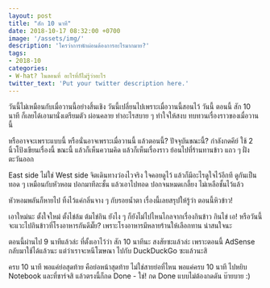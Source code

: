 ```yaml
---
layout: post
title: "สัก 10 นาที"
date: 2018-10-17 08:32:00 +0700
image: '/assets/img/'
description: 'ใครว่าการพักผ่อนต้องการอะไรมากมาย?'
tags:
- 2018-10
categories:
- W-hat? ในตอนที่ อะไรที่ก็ไม่รู้ว่าอะไร
twitter_text: 'Put your twitter description here.'
---
```

วันนี้ไม่เหมือนกับเมื่อวานนี้อย่างสิ้นเชิง วันนี้เปลี่ยนไปเพราะเมื่อวานนี้สอนไว้ วันนี้ ตอนนี้ สัก 10 นาที ก็เลยได้เอามานั่งเตรียมตัว ผ่อนคลาย ทำอะไรสบาย ๆ ทำใจให้สงบ ทบทวนเรื่องราวของเมื่อวานนี้

หรืออาจจะเพราะแบบนี้ หรือนั่นอาจเพราะเมื่อวานนี้ แล้วตอนนี้? ปัจจุบันขณะนี้? กำลังกดคีย์ ใช้ 2 นิ้วโป้งเขียนเรื่องนี้ ขณะนี้ แล้วก็เห็นความคิด แล้วก็เห็นเรื่องราว ย้อนไปที่ร้านทานข้าว แถว ๆ ฝั่งตะวันออก

East side ไม่ใช่ West side จิตเดินทางว่องไวจริง ใจคอยดูไว้ แล้วก็มีอะไรดูใจไว้อีกที ดูกันเป็นทอด ๆ เหมือนกับหัวหอม ปอกมาทีละชั้น แล้วเอาไปทอด ปอกจนหมดเกลี้ยง ไม่เหลือชั้นไว้แล้ว

หัวหอมพลันก็หายไป ทิ้งไว้แค่กลิ่นจาง ๆ กับรอยน้ำตา เรื่องนี้เลยสรุปให้รู้ว่า ตอนนี้หิวข้าว!

เอาใหม่นะ ตั้งใจใหม่ ตั้งไข่ล้ม ต้มไข่กิน ยังไง ๆ ก็ยังไม่ไปไหนไกลจากเรื่องกินข้าว กินไข่ เอ! หรือวันนี้จะแวะไปกินข้าวที่โรงอาหารกันดีมั๊ย? เพราะโรงอาหารมีหลายร้านให้เลือกทาน น่าสนใจนะ

ตอนนี้ผ่านไป 9 นาทีแล้วล่ะ ที่ตั้งเอาไว้ว่า สัก 10 นาทีนะ สงสัยซะแล้วล่ะ เพราะตอนนี้ AdSense กลับมาใช้ได้แล้วนะ แต่ว่าเราจะหนีโฆษณา ไปกับ DuckDuckGo ซะแล้วนะสิ

ครบ 10 นาที พอแค่ย่อสุดท้าย คือย่อหน้าสุดท้าย ไม่ใช่สายย่อที่ไหน พอแค่ครบ 10 นาที ไปหยิบ Notebook และที่ชาร์จสิ แล้วตรงนี้ก็กด Done - ใช่! กด Done แบบไม่ต้องกดดัน บ๊ายบาย :)
